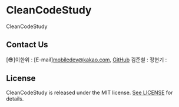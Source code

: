 # CleanCodeStudy
CleanCodeStudy

## Contact Us
[:sunglasses:]이한위 : [E-mail]mobiledev@kakao.com, [GitHub](https://github.com/HanweeeeLee)
김준철 : 
정현기 : 

## License

CleanCodeStudy is released under the MIT license. [See LICENSE](https://github.com/HanweeeeLee/CleanCodeStudy/blob/main/LICENSE) for details.
